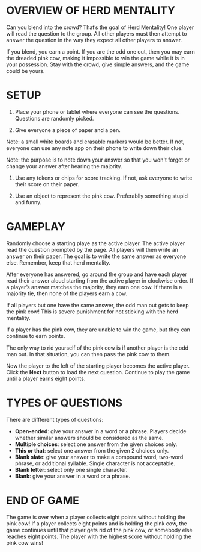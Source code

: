# OVERVIEW OF HERD MENTALITY

Can you blend into the crowd? That’s the goal of Herd Mentality! One player will read the question to the group. All other players must then attempt to answer the question in the way they expect all other players to answer. 

If you blend, you earn a point. If you are the odd one out, then you may earn the dreaded pink cow, making it impossible to win the game while it is in your possession. Stay with the crowd, give simple answers, and the game could be yours. 

# SETUP

1. Place your phone or tablet where everyone can see the questions. Questions are randomly picked.

1. Give everyone a piece of paper and a pen.

Note: a small white boards and erasable markers would be better. If not, everyone can use any note app on their phone to write down their clue.

Note: the purpose is to note down your answer so that you won't forget or change your answer after hearing the majority.

1. Use any tokens or chips for score tracking. If not, ask everyone to write their score on their paper.

1. Use an object to represent the pink cow. Preferablly something stupid and funny.

# GAMEPLAY

Randomly choose a starting playe as the active player. The active player read the question prompted by the page. All players will then write an answer on their paper. The goal is to write the same answer as everyone else. Remember, keep that herd mentality. 

After everyone has answered, go around the group and have each player read their answer aloud starting from the active player in clockwise order. If a player’s answer matches the majority, they earn one cow. If there is a majority tie, then none of the players earn a cow.

If all players but one have the same answer, the odd man out gets to keep the pink cow! This is severe punishment for not sticking with the herd mentality.

If a player has the pink cow, they are unable to win the game, but they can continue to earn points.

The only way to rid yourself of the pink cow is if another player is the odd man out. In that situation, you can then pass the pink cow to them.

Now the player to the left of the starting player becomes the active player. Click the **Next** button to load the next question. Continue to play the game until a player earns eight points.

# TYPES OF QUESTIONS

There are diffferent types of questions:

* **Open-ended**: give your answer in a word or a phrase. Players decide whether similar answers should be considered as the same.
* **Multiple choices**: select one answer from the given choices only.
* **This or that**: select one answer from the given 2 choices only.
* **Blank slate**: give your answer to make a compound word, two-word phrase, or additional syllable. Single character is not acceptable.
* **Blank letter**: select only one single character.
* **Blank**: give your answer in a word or a phrase.

# END OF GAME
The game is over when a player collects eight points without holding the pink cow! If a player collects eight points and is holding the pink cow, the game continues until that player gets rid of the pink cow, or somebody else reaches eight points. The player with the highest score without holding the pink cow wins!